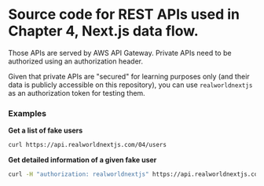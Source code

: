 # Source code for REST APIs used in Chapter 4, Next.js data flow.

Those APIs are served by AWS API Gateway.
Private APIs need to be authorized using an authorization header.

Given that private APIs are "secured" for learning purposes only (and their data is publicly accessible on this repository), you can use `realworldnextjs` as an authorization token for testing them.

### Examples

**Get a list of fake users**

```bash
curl https://api.realworldnextjs.com/04/users
```

**Get detailed information of a given fake user**

```bash
curl -H "authorization: realworldnextjs" https://api.realworldnextjs.com/04/users/mspadelli8
```
